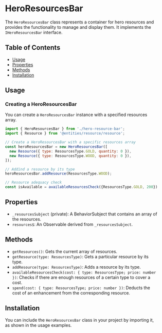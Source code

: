 # HeroResourcesBar

The `HeroResourcesBar` class represents a container for hero resources and provides the functionality to manage and display them. It implements the `IHeroResourcesBar` interface.

## Table of Contents

- [Usage](#usage)
- [Properties](#properties)
- [Methods](#methods)
- [Installation](#installation)

## Usage

### Creating a HeroResourcesBar

You can create a `HeroResourcesBar` instance with a specified resources array.

```javascript
import { HeroResourcesBar } from './hero-resource-bar';
import { Resource } from '@entities/resource/resource';

// Create a HeroResourcesBar with a specific resources array
const heroResourcesBar = new HeroResourcesBar([
  new Resource({ type: ResourcesType.GOLD, quantity: 0 }),
  new Resource({ type: ResourcesType.WOOD, quantity: 0 }),
]);

// Addind a resource by its type
heroResourcesBar.addResource(ResourcesType.WOOD);

// Resource adequacy check
const isAvailable = availableResourcesCheck({ResourcesType.GOLD, 200})

```

## Properties

- `_resourcesSubject` (private): A BehaviorSubject that contains an array of the resources.
- `resources$`: An Observable derived from `_resourcesSubject`.

## Methods

- `getResources()`: Gets the current array of resources.
- `getResource(type: ResourcesType)`: Gets a particular resource by its type.
- `addResource(type: ResourcesType)`: Adds a resource by its type.
- `availableResourcesCheck(cost: { type: ResourcesType; price: number })`: Checks if there are enough resources of a certain type to cover a cost.
- `spend(cost: { type: ResourcesType; price: number })`: Deducts the cost of an enhancement from the corresponding resource.

## Installation

You can include the `HeroResourcesBar` class in your project by importing it, as shown in the usage examples.
